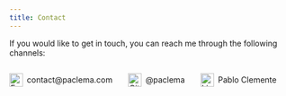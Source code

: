 ```yaml
---
title: Contact
---
```


If you would like to get in touch, you can reach me through the following channels:

<div class="social-links" style="display: flex; gap: 2em; align-items: center; margin: 2em 0;">
  <a href="mailto:contact@paclema.com" target="_blank" style="display: flex; align-items: center; text-decoration: none; color: inherit;">
    <img src="/icons/mail.svg" alt="Email" style="height: 24px; margin-right: 0.5em;">
    <span>contact@paclema.com</span>
  </a>
  <a href="https://github.com/paclema" target="_blank" style="display: flex; align-items: center; text-decoration: none; color: inherit;">
    <img src="/icons/github.svg" alt="GitHub" style="height: 24px; margin-right: 0.5em;">
    <span>@paclema</span>
  </a>
  <a href="https://linkedin.com/in/paclema" target="_blank" style="display: flex; align-items: center; text-decoration: none; color: inherit;">
    <img src="/icons/linkedin.svg" alt="LinkedIn" style="height: 24px; margin-right: 0.5em;">
    <span>Pablo Clemente</span>
  </a>
</div>
